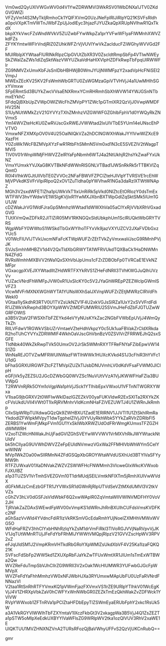 Vm0wd2QyUXlVWGxWV0d4V1YwZDRWMVl3WkRSV01WbDNXa1JTV0ZKdGVGWlZi
VFZyVm14S2MyTkljRmhoCk1YQlFXVmQ0UzJNeFpIRlJiRlpYQ21KSVFsRldh
a0poVXpKTmVWTnJWbFZpUjJodlEyc3hjazFJYUZkaQpXRUpNVlhwR1QxTkdX
bkpXYkVwcFZsWndWVkV5ZUZwbFYwWkpZa1prYVFwWFIyaFlWMnhXWVZkdFZs
ZFYKYmtwWFlrVndjRlZ0ZUhkWFZrVjVUVlYwVkZaclducFZiWGhyWVVGd2FF
MUlRblpXYWtaaFlURlNkRlpzClpGVUtZbXR3V0ZscldtRmpSbFp4VTIwNWEy
SkZWalZaZWs1dlZqSktWazVWYUZkaVdHaHlXVlpHZDFkRwpTbFpqUlRWWFlr
ZG9NMVZxUmxKbFJsSnlDbHBHWjB0WmJYUjNWMFpzY2xadVpHcFNiSEI2VmpJ
MWExZEcKV25KV2FsWmhWbGRTU0ZsWGMzaGpiVTVHVjJ4a1UwMHlhSGxYVmxw
SFpERmtSd3BUYkZwcVVsaENXRmxYCmRHRmhSbXhWVW14YWJGSnNTbmxEYkhC
SFdqQjBXbUpZVWpOWlZWcFhZMVpPY1ZWc1pGTmlXR2QzVjJ0VwpWMDFHV25N
S1UyNUtWMkZzV21GYVYzTXhZMnhzVlZGWWFGZGhlbFphV1d0YWQyRkZNVmxS
Ym14WVZteHcKU0ZwRVJscGxRWEJVWWtad2IxUlVTbE5YUm14eUNscEhPVTVO
VmxwNFZXMXpOV0V4U25OalNIQkVZa2hDClNGWXhWakJYYlVwWlZXcE9XazFH
Y0ZoWk1WcFBZMVpXYzFwR1RtbFhSMmN5Vm0xd1N3cE5SVEZIV2tWagpTMVl5
TlV0V01rWnpWMjFHWVZZelRYaFpNbmh6WTJ4a2NtUkhjR2hsYkZwaFYxUkNZ
VmxYUmxkYVJXaG8KVTBkNFdWWnRlSGNLVTBad1JWSnRkRk5rTTBKVlZqQmtO
R0l4VlhkWGJtUllVbTE0ZVVOc2NFaFBWVFZPClZteHJlVlpYTVRSVE1rcEhW
MjVPVkdKSVFrVlpiRlpoQ2xOV1ZuTldha0pYWVhwR1NGa3daRzlXTWtWNApZ
MGh3V2sxdWFETlZha1pUWkVkT1IxUnRiRk5pVkd0NlZtcEtORlozY0dsTmEx
WTFWV3hvYWdwVE1WSlgKVjIxR1YwMXJXbnBXTWpGdlZqSktSMk5IUm1GU1JW
cDZWakJrVG1WdFJraGpSMmhzWWtad1dWWXhVa05aClYxRjVVbXRhVGxadGVG
TUtXVmQwZDFkR2JITlZiR05MV1RKNGQxSldUbkphUm1SclRUQktWbGRYTVRS
WgpWbFY0WWtoS1lWSkdTbGxWYlhoTFYxVk9jazVXYUZCV2JXaFVDbGxzYUc5
V01WcFlUVlJTVkUxcmNFaFcKTWpWUFZrZEtTVkZyVmxwaVJscG9RMnhPVjJK
SVJsSmhhMHBZV1d4V2QxTldXbGRWYTA1WFRVUkdTQXBaCk1HaDNWMnN4ZFdG
RVRsWmhhMXBVV2tWa1QxSXhVblJpUms1cFZrZDBObFp0TVRCaE1EVkNZMFpr
VGxacgpXVEJXYWtadlltZHdWRTFXYkRVS1ZHeFdNRll3TVhKWGJuQlhUVzVv
YUZacVNrdFhWMFpJVW0xR1UxSlcKY0c5V2JYaGhWREpPZEZWclpGWmlSVFZ3
VlcwMVFrMXNXWGhWYTA1YUNsWXhSalJXVnpWUFZrZEtjMWRzClRVdFhWekI0
VGtaa1IySkdhR3RTV0U1TVZsUkNZV1F4U2xkVGJsSlRZa1UxY2xSVVFrdFdi
R1JZWkVkRwphd3BOYXpWWVZtMDFUMWRIU25SVmJHeFdZbFJGTUZwWGRFOWtS
a3B5V2taV2FWSXhTbFZEYkd4eVYyNUsKYkZac2NGbFVWbEpUVjJ4WmQyTkZh
RllLVFdwV1RGWkVSbUZrVmtaeVZteHdhVkpzY0c5Uk1uaFBVakZrCldXRkda
R2hoTUhCYVYxZDRWMlF4WkhOaVJscGhVbnBzV0ZSVlVrZFRRWEJhQ2sxSGFE
TldNbk40WkZkRwpTVk50UmxOV2JrSk5WMnRXYTFReFNYaFZibEpwVW14S1ZG
WnNaREJOTVZwMFRWUlNWazFWTlhWWk1HUXcKVkd4S1J3cFhiR3hYVFc1U1dG
bFhaSGRXUlRGWFZtcFZTMVpIZUZkTlJsbDNUVmhLV0dKdVFsaFVWM0JIClpH
eGFjVk5yZEZSU2JGcDZWbGQ0WVZSc1NuVUtVVzA1VjJKWWFHaFZla3BUVWpG
T2RWVnRjRk5OYm1oVgpWa1phVjJSck1YTlhibEpxVWxoU1VFTnNTWGRXYWxa
V1lsaG9jbGRXV2t0WFIwWklDazlGZEZkV00yaFUKVldwR2ExSXlTa2RXYkZK
cFVsUkdUVll4VWt0T1IxRjRVMnhrVldKcmNHaFZiVEZUWTJ4U1ZWRnJkRmhp
ClIxSlpWRlpTUXdwaGQzQk9ZWHBXU1ZadE1ERlRNV1JJVTI1U1ZtSkhlRmRa
YkdodlZFWlpkMVpyT1dwTgphelZIVjJ0YVUyRkhWbk5YYkZaRVlrZDRlbFl5
ZERBS1YwWmFjMkpFVm1GU1YxSklWbXRWZUdOdFRrWmgKUmxsTFZGZHdWMWRH
V2xoTlZWcHNWakJhUjFadGVIZGhSVEYwWVVWV1VrMXVhRkJWYWtackNtUldV
bk5hClIyaG9UVWhDWVZZeFpEUldNVmwzVGxWa2FFMHlVbWhWYm5CelYwWlNW
MVp1WkZOa00wSllRMnN4ZFdGSQpXbGROYWtaWVdUSXhUd3BTYlVaSFYyMW9h
RTFZUWxaV01XaDNVakZWZVZSWWFHcFNWMmh3VlcweGIxWkcKVWxobFJXUlBZ
a1p3TUZSV1VrTmhSVEZGVm10T1drMUdjSElLVmtkNFlXTm5jRmhXUlVwWVdX
dGFkMlJzCmEzbGFTR1JYVWxSR1dGWnRjRlpUTVdSeVZtMXdUMVl3V2tkVVZs
cGhZV3hLV0dGSFJsVldWbkF6Q2xwWAplR0ZqVmtaWllVWlNVMDFHY0VoV2JH
TjRVakZaZDAxSWEwdFpWV00xVmpKS1dWRnJhRnBXUlhCUFdsVmsKVDFKc2NF
aGhSazVvWld4YVdncFdiR1IzVkRKSmVGcEdaRmhYUjNoelZXMHhVMWxWVG5O
WFdHaFRZV3hhClYxbHNhRzlqYkZsM1drVmFiRkl3TlVoRGJVVjNaRVpvVjJK
V1JqTUtWMnRTUjJFeFdYbFRhMlJYWWtVMQpjRlpzV21GVVZscHpWV3RPV2xZ
eFJqUldSM1J2VmpKRmVHTkdRbGRoYXpWMlZsUkdXbVF4V25Ka1IzaFQKQ21K
SVFscFdSbFp2WW5kd1ZXUXpRbFJaYkZwTFUxWmtXR1JIUm1sTmExWTBWa2Qw
WVZReFduTmpSbVJhCllrZG9WRll3V2xOak1WcHlUMWR3YUFwbGJGcFpWMVpX
WVZFeFdYaFhhMmhzVW0xNFJWbHJXa3RYUmxwMApUbFU0UzFaRVNrdFNNazVI
V2taa1RtSnRhRTFYVmxKQ1pVWmFjazFXVmxVS1lrZE9URlpYTlhkV01WcEgK
VjJ4V1ZHRXpVbkZaV0hCWFYxWnNWbGR0ZEZkTmEzQkhWakZvZDFWck1YVlVW
RVpYWWxob1ZFTnRVa1pPClZtaHFDbEpyTlZSWmEyaERUbFphY2xkc1RsUk5W
a3A1VkRGYVlWWlhTbFZXYmtaV1lXczFkbGt3V2xkagpWa3B5VjJ4Q1ZsZEZT
a1pSTW5oMlpXeEdkUXBYYlVaWFlsZG9WRlpWV2tka1ozQlVUV3RhV2xaWE1E
UlQKTUU1MVZHNXNZVnA2TURsRFozQjBaVWhyUFFvS2QzVjUKCnRubQ==

gmr